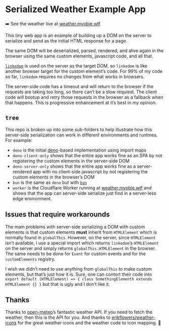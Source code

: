 Serialized Weather Example App
==============================

➡️  See the weather live at [weather.myobie.wtf][]

This tiny web app is an example of building up a DOM on the server to serialize and send as the initial HTML response for a page. 

The same DOM will be deserialized, parsed, rendered, and alive again in the browser using the same custom elements, javascript code, and all that.

[`linkedom`][linkedom] is used on the server as the target DOM, so `linkedom` is like another browser target for the custom element’s code. For 99% of my code so far, `linkedom` requires no changes from what works in browsers.

The server-side code has a timeout and will return to the browser if the requests are taking too long, so there can’t be a slow requiest. The client code will bootup and retry those requests in the browser as a fallback when that happens. This is progressive enhancement at it’s best in my opinion.

## `tree`

This repo is broken up into some sub-folders to help illustrate how this server-side serialization can work in different environments and runtmes. For example:

* `deno` is the initial [deno][]-based implementation using import maps
* `deno-client-only` shows that the entire app works fine as an SPA by not registering the custom elements in the server-side DOM
* `deno-server-only` shows that the entire app works fine as a server-rendered app with no client-side javascript by not registering the custom elements in the browser’s DOM
* `bun` is the same as `deno` but with [`bun`][bun]
* `worker` is the Cloudflare Worker running at [weather.myobie.wtf][] and shows that the app can server-side serialize just find in a server-less edge environment. 


## Issues that require workarounds

The main problems with server-side serializing a DOM with custom elements is that custom elements **must** inherit from `HTMLElement` which is normally found in `globalThis`. However, on the server, since `HTMLElement` isn’t available, I use a special import which returns `linkedom`’s `HTMLElement` on the server and simply returns `globalThis.HTMLElement` in the browser. The same needs to be done for `Event` for custom events and for the `customElements` registry.

I wish we didn’t need to use anything from `globalThis` to make custom elements, but that’s just how it is. Sure, one can contort their code into `export default (HTMLElement) => { class SomethingElementh extends HTMLElement {} }` but that is ugly and I don’t like it.

## Thanks

Thanks to [open-meteo][]’s fantastic weather API. If you need to fetch the weather, then this is the API for you. And thanks to [erikflowers/weather-icons][] for the great weather icons and the weather code to icon mapping. 🫡

[weather.myobie.wtf]: https://weather.myobie.wtf/
[linkedom]: https://github.com/WebReflection/linkedom
[deno]: https://deno.com
[bun]: https://bun.sh
[open-meteo]: https://open-meteo.com
[erikflowers/weather-icons]: https://github.com/erikflowers/weather-icons
